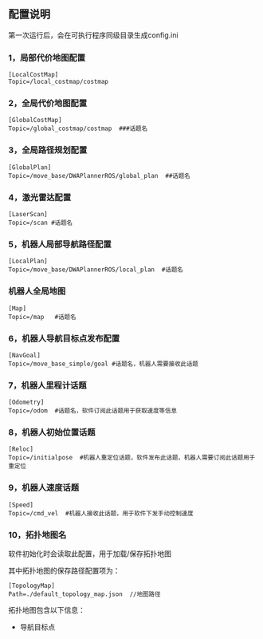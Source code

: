## 配置说明

第一次运行后，会在可执行程序同级目录生成config.ini

### 1，局部代价地图配置

```
[LocalCostMap]
Topic=/local_costmap/costmap
```

### 2，全局代价地图配置

```
[GlobalCostMap]
Topic=/global_costmap/costmap  ###话题名
```
### 3，全局路径规划配置

```
[GlobalPlan]
Topic=/move_base/DWAPlannerROS/global_plan  ##话题名
```
### 4，激光雷达配置

```
[LaserScan]
Topic=/scan #话题名
```

### 5，机器人局部导航路径配置

```
[LocalPlan]
Topic=/move_base/DWAPlannerROS/local_plan  #话题名
```

### 机器人全局地图

```
[Map]
Topic=/map   #话题名
```

### 6，机器人导航目标点发布配置

```
[NavGoal]
Topic=/move_base_simple/goal #话题名，机器人需要接收此话题
```
### 7，机器人里程计话题

```
[Odometry]
Topic=/odom  #话题名，软件订阅此话题用于获取速度等信息
```
### 8，机器人初始位置话题

```
[Reloc]
Topic=/initialpose  #机器人重定位话题，软件发布此话题，机器人需要订阅此话题用于重定位
```
### 9，机器人速度话题

```
[Speed]
Topic=/cmd_vel  #机器人接收此话题，用于软件下发手动控制速度
```

### 10，拓扑地图名

软件初始化时会读取此配置，用于加载/保存拓扑地图

其中拓扑地图的保存路径配置项为：

```
[TopologyMap]
Path=./default_topology_map.json  //地图路径

```
拓扑地图包含以下信息：
 - 导航目标点